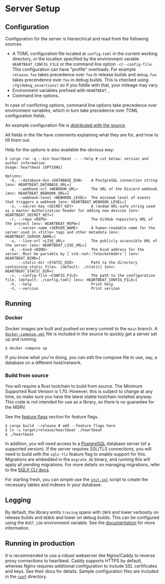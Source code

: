 # Server Setup

## Configuration

Configuration for the server is hierarchical and read from the following sources.

- A TOML configuration file located at `config.toml` in the current working directory, or the location specified by the
  environment varable `HEARTBEAT_CONFIG_FILE` or the command line option `-c`/`--config-file`.
  This configuration can have "profile" overloads. For example `release.foo` takes precedence over `foo` in release
  builds and `debug.foo` takes precendence over `foo` in debug builds. This is checked using `cfg(debug_assertions)` so
  if you fiddle with that, your mileage may vary.
- Environment variables prefixed with `HEARTBEAT_`.
- Command line options.

In case of conflicting options, command line options take precedence over environment variables, which in turn take
precedence over TOML configuration fields.

An example configuration file is [distributed with the source](/config.example.toml).

All fields in the file have comments explaining what they are for, and how to fill them out.

Help for the options is also available the obvious way:

```console
$ cargo run -q --bin heartbeat -- --help # cut below: version and author information
Usage: heartbeat [OPTIONS]

Options:
  -d, --database-dsn <DATABASE_DSN>    A PostgreSQL connection string [env: HEARTBEAT_DATABASE_URL=]
      --webhook-url <WEBHOOK_URL>      The URL of the Discord webhook [env: HEARTBEAT_WEBHOOK_URL=]
      --webhook-level <WEBHOOK_LEVEL>  The minimum level of events that triggers a webhook [env: HEARTBEAT_WEBHOOK_LEVEL=]
  -s, --secret-key <SECRET_KEY>        A random URL-safe string used as a master Authorization header for adding new devices [env: HEARTBEAT_SECRET_KEY=]
  -r, --repo <REPO>                    The GitHub repository URL of the project [env: HEARTBEAT_REPO=]
      --server-name <SERVER_NAME>      A human-readable name for the server used in <title> tags and other metadata [env: HEARTBEAT_SERVER_NAME=]
  -u, --live-url <LIVE_URL>            The publicly accessible URL of the server [env: HEARTBEAT_LIVE_URL=]
  -b, --bind <BIND>                    The bind address for the server. Must be parsable by [`std::net::ToSocketAddrs`] [env: HEARTBEAT_BIND=]
      --static-dir <STATIC_DIR>        Path to the directory containing static files. [default: ./static] [env: HEARTBEAT_STATIC_DIR=]
  -c, --config-file <CONFIG_FILE>      The path to the configuration file. [default: ./config.toml] [env: HEARTBEAT_CONFIG_FILE=]
  -h, --help                           Print help
  -V, --version                        Print version
```

## Running

### Docker

Docker images are built and pushed on every commit to the `main` branch. A [`docker-compose.yml`](/docker-compose.yml)
file is included in the source to quickly get a server set up and running.

```console
$ docker compose up
```

If you know what you're doing, you can edit the compose file to use, say, a database on a different host/network.

### Build from source

You will require a Rust toolchain to build from source. The Minimum Supported Rust Version is 1.70. However, this is
subject to change at any time, so make sure you have the latest stable toolchain installed anyway. This crate is not
intended for use as a library, so there is no guarantee for the MSRV.

See the [feature flags](./usage.md#feature-flags) section for feature flags.

```console
$ cargo build --release # add --feature flags here
$ ln -s target/release/heartbeat ./heartbeat
$ ./heartbeat
```

In addition, you will need access to a [PostgreSQL](https://www.postgresql.org) database server (of a supported
version). If the server requires SSL/TLS connections, you will need to build with the `sqlx-tls` feature flag to enable
support for this. Migrations are embedded in the `migrate_db` binary, and running this will apply all pending
migrations. For more details on managing migrations, refer to the [SQLX CLI
docs](https://github.com/launchbadge/sqlx/blob/v0.7.1/sqlx-cli/README.md).

For starting fresh, you can simple use the [`init.sql`](/docker-entrypoint-initdb.d/init.sql) script to create the
necessary tables and indexes in your database.

## Logging

By default, the library emits `tracing` spans with `INFO` and lower verbosity on release builds and `DEBUG` and lower on
debug builds. This can be configured using the `RUST_LOG` environment variable. See the
[documentation](https://docs.rs/tracing-subscriber/latest/tracing_subscriber/fmt/index.html#filtering-events-with-environment-variables)
for more information.

## Running in production

It is recommended to use a robust webserver like Nginx/Caddy to reverse proxy connections to heartbeat. Caddy supports
HTTPS by default, whereas Nginx requires additional configuration to include SSL certificates and keys. See their docs
for details. Sample configuration files are included in the [`conf`](/conf) directory.
